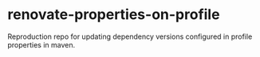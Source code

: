 # renovate-properties-on-profile
Reproduction repo for updating dependency versions configured in profile properties in maven.
